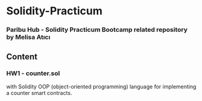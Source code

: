 # Solidity-Practicum

### Paribu Hub - Solidity Practicum Bootcamp related repository by Melisa Atıcı

## Content

### HW1 - counter.sol 
with Solidity OOP (object-oriented programming) language for implementing a counter smart contracts.
